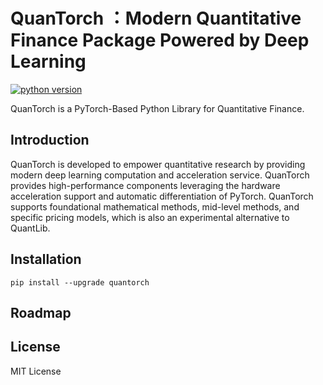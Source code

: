 # QuanTorch ：Modern Quantitative Finance Package Powered by Deep Learning


[![python version](https://img.shields.io/badge/python-3.9+-brightgreen.svg)](https://github.com/jialuechen)

QuanTorch is a PyTorch-Based Python Library for Quantitative Finance.

## Introduction
QuanTorch is developed to empower quantitative research by providing modern deep learning computation and acceleration service. QuanTorch provides high-performance components leveraging the hardware acceleration support and automatic differentiation of PyTorch. QuanTorch supports foundational mathematical methods, mid-level methods, and specific pricing models, which is also an experimental alternative to QuantLib.

## Installation
```
pip install --upgrade quantorch
```

## Roadmap

## License

MIT License